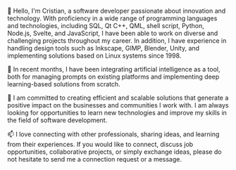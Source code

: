 👋 Hello, I'm Cristian, a software developer passionate about innovation and technology. With proficiency in a wide range of programming languages and technologies, including SQL, Qt C++, QML, shell script, Python, Node.js, Svelte, and JavaScript, I have been able to work on diverse and challenging projects throughout my career. In addition, I have experience in handling design tools such as Inkscape, GIMP, Blender, Unity, and implementing solutions based on Linux systems since 1998.

🌱 In recent months, I have been integrating artificial intelligence as a tool, both for managing prompts on existing platforms and implementing deep learning-based solutions from scratch.

💞️ I am committed to creating efficient and scalable solutions that generate a positive impact on the businesses and communities I work with. I am always looking for opportunities to learn new technologies and improve my skills in the field of software development.

📫 I love connecting with other professionals, sharing ideas, and learning from their experiences. If you would like to connect, discuss job opportunities, collaborative projects, or simply exchange ideas, please do not hesitate to send me a connection request or a message.
